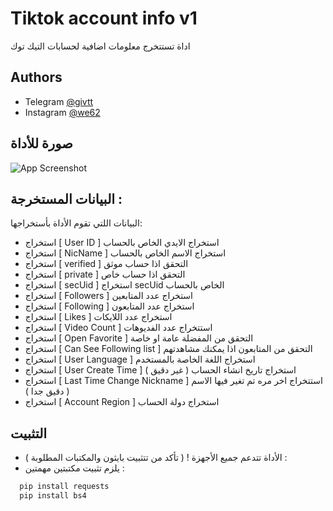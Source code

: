 
# Tiktok account info v1

اداة تستتخرج معلومات اضافية لحسابات التيك توك

## Authors

- Telegram [@givtt](https://t.me/givtt)
- Instagram [@we62](https://https://instagram.com/we62)


## صورة للأداة

![App Screenshot](https://raw.githubusercontent.com/givtt/tiktok-info/main/test.png?token=GHSAT0AAAAAACMFAKLUQ33WB43BWPXMHMXUZNCRNAQ)


## البيانات المستخرجة :

البيانات اللتي تقوم الأداة بأستخراجها:

- استخراج [ User ID ] استخراج الايدي الخاص بالحساب
- استخراج [ NicName ] استخراج الاسم الخاص بالحساب
- استخراج [ verified ] التحقق اذا حساب موثق
- استخراج [ private ] التحقق اذا حساب خاص
- استخراج [ secUid ] استخراج secUid الخاص بالحساب
- استخراج [ Followers ] استخراج عدد المتابعين
- استخراج [ Following ] استخراج عدد المتابعون
- استخراج [ Likes ]     استخراج عدد اللايكات
- استخراج [ Video Count ] استتخراج عدد الفديوهات
- استخراج [ Open Favorite ] التحقق من المفضلة عامة او خاصة
- استخراج [ Can See Following list ] التحقق من المتابعون اذا يمكنك مشاهدتهم
- استخراج [ User Language ] استخراج اللغة الخاصة بالمستخدم
- استخراج [ User Create Time ] استخراج تاريخ انشاء الحساب ( غير دقيق )
- استخراج [ Last Time Change Nickname ] استتخراج اخر مره تم تغير فيها الاسم ( دقيق جدا )
- استخراج [ Account Region ] استخراج دولة الحساب



## التثبيت

- الأداة تتدعم جميع الأجهزة ! ( تأكد من تتثبيت بايثون والمكتبات المطلوبة ) :
- يلزم تثبيت مكتبتين مهمتين :

```bash
  pip install requests
  pip install bs4
```
    
